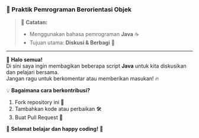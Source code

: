 ### 🚀 Praktik Pemrograman Berorientasi Objek

> 📌 **Catatan:**  
> - Menggunakan bahasa pemrograman **Java** ☕  
> - Tujuan utama: **Diskusi & Berbagi** 💬  

---

👋 **Halo semua!**  
Di sini saya ingin membagikan beberapa script **Java** untuk kita diskusikan dan pelajari bersama.  
Jangan ragu untuk berkomentar atau memberikan masukan! 🔥

💡 **Bagaimana cara berkontribusi?**  
1. Fork repository ini 🍴  
2. Tambahkan kode atau perbaikan 🛠️  
3. Buat Pull Request 📩  

🚀 **Selamat belajar dan happy coding!** 🎯  